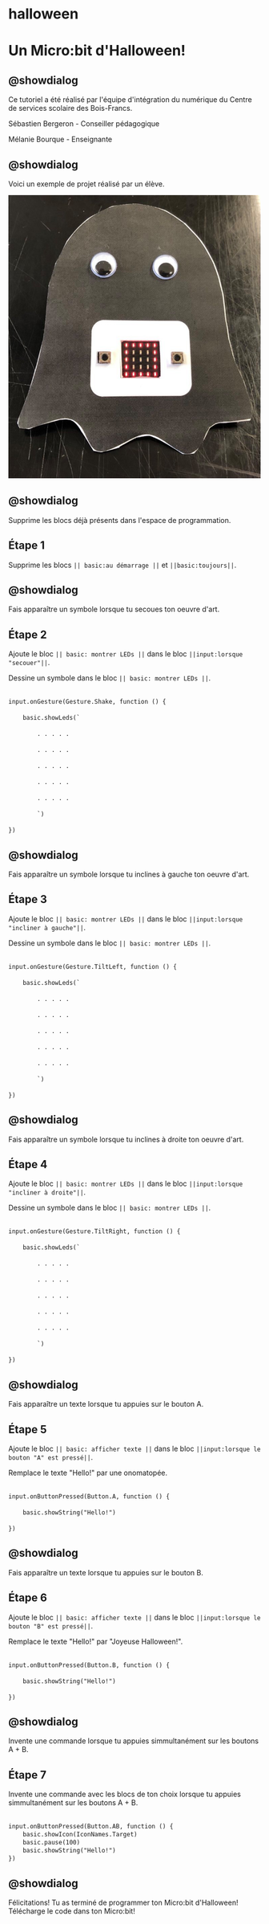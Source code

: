 # halloween

# Un Micro:bit d'Halloween! 

 

## @showdialog 

Ce tutoriel a été réalisé par l'équipe d'intégration du numérique du Centre de services scolaire des Bois-Francs. 

 

Sébastien Bergeron - Conseiller pédagogique 

 

Mélanie Bourque - Enseignante 

 

## @showdialog 

Voici un exemple de projet réalisé par un élève. 

 

![CSSBF](https://github.com/sbergeroncp/tuto/blob/master/costume_halloween_microbit.png?raw=true) 

 

## @showdialog 

Supprime les blocs déjà présents dans l'espace de programmation.   

 

## Étape 1 

 

Supprime les blocs ``|| basic:au démarrage ||`` et ``||basic:toujours||``. 

 

## @showdialog 

Fais apparaître un symbole lorsque tu secoues ton oeuvre d'art.  

 

## Étape 2 

 

Ajoute le bloc ``|| basic: montrer LEDs ||`` dans le bloc ``||input:lorsque "secouer"||``. 

 

Dessine un symbole dans le bloc ``|| basic: montrer LEDs ||``. 

 

```blocks 

input.onGesture(Gesture.Shake, function () { 

    basic.showLeds(` 

        . . . . . 

        . . . . . 

        . . . . . 

        . . . . . 

        . . . . . 

        `) 

}) 

``` 

## @showdialog 

Fais apparaître un symbole lorsque tu inclines à gauche ton oeuvre d'art.  

 

## Étape 3 

 

Ajoute le bloc ``|| basic: montrer LEDs ||`` dans le bloc ``||input:lorsque "incliner à gauche"||``. 

 

Dessine un symbole dans le bloc ``|| basic: montrer LEDs ||``. 

 

```blocks 

input.onGesture(Gesture.TiltLeft, function () { 

    basic.showLeds(` 

        . . . . . 

        . . . . . 

        . . . . . 

        . . . . . 

        . . . . . 

        `) 

}) 

``` 

 

## @showdialog 

Fais apparaître un symbole lorsque tu inclines à droite ton oeuvre d'art.  

 

## Étape 4 

 

Ajoute le bloc ``|| basic: montrer LEDs ||`` dans le bloc ``||input:lorsque "incliner à droite"||``. 

 

Dessine un symbole dans le bloc ``|| basic: montrer LEDs ||``. 

 

```blocks 

input.onGesture(Gesture.TiltRight, function () { 

    basic.showLeds(` 

        . . . . . 

        . . . . . 

        . . . . . 

        . . . . . 

        . . . . . 

        `) 

}) 

``` 

 

## @showdialog 

Fais apparaître un texte lorsque tu appuies sur le bouton A.  

 

## Étape 5 

 

Ajoute le bloc ``|| basic: afficher texte ||`` dans le bloc ``||input:lorsque le bouton "A" est pressé||``. 

 

Remplace le texte "Hello!" par une onomatopée. 

 

```blocks 

input.onButtonPressed(Button.A, function () { 

    basic.showString("Hello!") 

}) 

``` 

 

## @showdialog 

Fais apparaître un texte lorsque tu appuies sur le bouton B.  

 

## Étape 6 

 

Ajoute le bloc ``|| basic: afficher texte ||`` dans le bloc ``||input:lorsque le bouton "B" est pressé||``. 

 

Remplace le texte "Hello!" par "Joyeuse Halloween!". 

 

```blocks 

input.onButtonPressed(Button.B, function () { 

    basic.showString("Hello!") 

}) 

``` 

 

## @showdialog 

Invente une commande lorsque tu appuies simmultanément sur les boutons A + B.  

 

## Étape 7 

 

Invente une commande avec les blocs de ton choix lorsque tu appuies simmultanément sur les boutons A + B. 

 

```blocks 

input.onButtonPressed(Button.AB, function () {
    basic.showIcon(IconNames.Target)
    basic.pause(100)
    basic.showString("Hello!")
}) 

``` 

 

## @showdialog 

Félicitations! Tu as terminé de programmer ton Micro:bit d'Halloween! Télécharge le code dans ton Micro:bit! 

 

